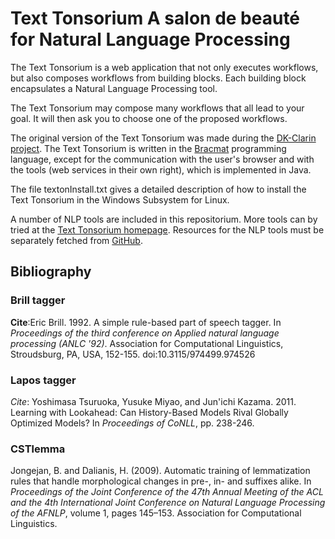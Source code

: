 # Text Tonsorium     A salon de beauté for Natural Language Processing

The Text Tonsorium is a web application that not only executes workflows, but also composes workflows from building blocks. 
Each building block encapsulates a Natural Language Processing tool.

The Text Tonsorium may compose many workflows that all lead to your goal. 
It will then ask you to choose one of the proposed workflows.

The original version of the Text Tonsorium was made during the [DK-Clarin project](https://dkclarin.ku.dk/).
The Text Tonsorium is written in the [Bracmat](https://github.com/BartJongejan/Bracmat) programming language, except for the communication with the user's browser and with the tools (web services in their own right), which is implemented in Java.

The file textonInstall.txt gives a detailed description of how to install the Text Tonsorium in the Windows Subsystem for Linux.

A number of NLP tools are included in this repositorium. More tools can by tried at the [Text Tonsorium homepage](https://nlpweb01.nors.ku.dk/texton/).
Resources for the NLP tools must be separately fetched from [GitHub](https://github.com/kuhumcst/texton-linguistic-resources). 

## Bibliography

### Brill tagger
**Cite**:Eric Brill. 1992. A simple rule-based part of speech tagger. In *Proceedings of the third conference on Applied natural language processing (ANLC '92)*.
Association for Computational Linguistics, Stroudsburg, PA, USA, 152-155. doi:10.3115/974499.974526

### Lapos tagger
*Cite*: Yoshimasa Tsuruoka, Yusuke Miyao, and Jun'ichi Kazama. 2011. Learning with Lookahead: Can History-Based Models Rival Globally Optimized Models? In *Proceedings of CoNLL*, pp. 238-246.

### CSTlemma
Jongejan, B. and Dalianis, H. (2009). Automatic training
of lemmatization rules that handle morphological
changes in pre-, in- and suffixes alike. In *Proceedings
of the Joint Conference of the 47th Annual Meeting of
the ACL and the 4th International Joint Conference on
Natural Language Processing of the AFNLP*, volume 1,
pages 145–153. Association for Computational Linguistics.

